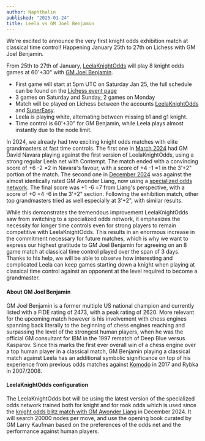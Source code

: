 ```yaml
---
author: Naphthalin
published: "2025-01-24"
title: Leela vs GM Joel Benjamin
---
```


We're excited to announce the very first knight odds exhibition match at classical time control! Happening January 25th to 27th on Lichess with GM Joel Benjamin.

<!--more-->

From 25th to 27th of January, [LeelaKnightOdds](<https://lichess.org/@/LeelaKnightOdds>) will play 8 knight odds games at 60'+30" with [GM Joel Benjamin](<https://en.wikipedia.org/wiki/Joel_Benjamin>).

- First game will start at 5pm UTC on Saturday Jan 25, the full schedule can be found on the [Lichess event page](<https://lichess.org/broadcast/leela-knight-odds-vs-gm-joel-benjamin/game-1/vzQHuqnK>)
- 3 games on Saturday and Sunday, 2 games on Monday
- Match will be played on Lichess between the accounts [LeelaKnightOdds](<https://lichess.org/@/LeelaKnightOdds>) and [SuperEasy](<https://lichess.org/@/SuperEasy>).
- Leela is playing white, alternating between missing b1 and g1 knight.
- Time control is 60'+30" for GM Benjamin, while Leela plays almost instantly due to the node limit.

In 2024, we already had two exciting knight odds matches with elite grandmasters at fast time controls. The first one in [March 2024](https://lczero.org/blog/2024/03/leela-vs-gm-david-navara/) had GM David Navara playing against the first version of LeelaKnightOdds, using a strong regular Leela net with Contempt. The match ended with a convincing score of +6 -2 =2 in Navara's favour, with a score of +4 -1 =1 in the 3'+2" portion of the match. The second one in [December 2024](https://lczero.org/blog/2024/12/leela-vs-gm-awonder-liang/) was against the almost identically rated GM Awonder Liang, now using a [specialized odds network](https://lczero.org/blog/2024/11/fine-tuning-lc0-network-for-odds-games/). The final score was +1 -6 =7 from Liang's perspective, with a score of +0 =4 -6 in the 3'+2" section. Following the exhibition match, other top grandmasters tried as well especially at 3'+2", with similar results.

While this demonstrates the tremendous improvement LeelaKnightOdds saw from switching to a specialized odds network, it emphasizes the necessity for longer time controls even for strong players to remain competitive with LeelaKnightOdds. This results in an enormous increase in the commitment necessary for future matches, which is why we want to express our highest gratitude to GM Joel Benjamin for agreeing on an 8 game match at classical time control played over the span of 3 days. Thanks to his help, we will be able to observe how interesting and complicated Leela can keep games starting down a knight when playing at classical time control against an opponent at the level required to become a grandmaster.


#### About GM Joel Benjamin

GM Joel Benjamin is a former multiple US national champion and currently listed with a FIDE rating of 2473, with a peak rating of 2620. More relevant for the upcoming match however is his involvement with chess engines spanning back literally to the beginning of chess engines reaching and surpassing the level of the strongest human players, when he was the official GM consultant for IBM in the 1997 rematch of Deep Blue versus Kasparov. Since this marks the first ever overall win of a chess engine over a top human player in a classical match, GM Benjamin playing a classical match against Leela has an additional symbolic significance on top of his experience from previous odds matches against [Komodo](<https://www.chess.com/news/view/komodo-coasts-to-victory-over-benjamin-9464>) in 2017 and Rybka in 2007/2008.


#### LeelaKnightOdds configuration

The LeelaKnightOdds bot will be using the latest version of the specialized odds network trained both for knight and for rook odds which is used since the [knight odds blitz match with GM Awonder Liang](https://lczero.org/blog/2024/12/leela-vs-gm-awonder-liang) in December 2024. It will search 20000 nodes per move, and use the opening book curated by GM Larry Kaufman based on the preferences of the odds net and the performance against human players.
